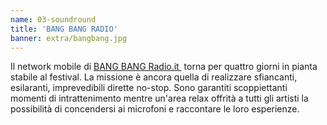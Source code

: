 ```yaml
---
name: 03-soundround
title: 'BANG BANG RADIO'
banner: extra/bangbang.jpg
---
```


Il network mobile di <a href="http://bangbangradio.it/" target="_blank" rel="noopener">BANG BANG Radio.it </a>  torna per quattro giorni in pianta stabile al festival. La missione è ancora quella di realizzare sfiancanti, esilaranti, imprevedibili dirette no-stop. Sono garantiti scoppiettanti momenti di intrattenimento mentre un'area relax offrità a tutti gli artisti la possibilità di concendersi ai microfoni e raccontare le loro esperienze.  
